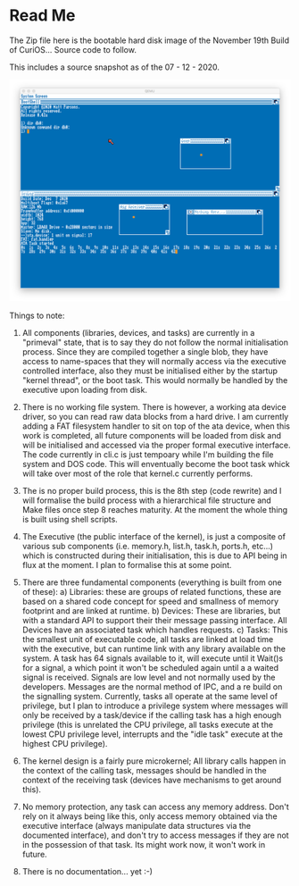 # Read Me

The Zip file here is the bootable hard disk image of the November 19th Build of CuriOS... Source code to follow.

This includes a source snapshot as of the 07 - 12 - 2020. 

![Screen shot](https://github.com/h5n1xp/CuriOS/blob/main/ScreenShot.png)


Things to note:
1. All components (libraries, devices, and tasks) are currently in a "primeval" state, that is to say they do not follow the normal initialisation process. Since they are compiled together a single blob, they have access to name-spaces that they will normally access via the executive controlled interface, also they must be initialised either by the startup "kernel thread", or the boot task. This would normally be handled by the executive upon loading from disk.

2. There is no working file system. There is however, a working ata device driver, so you can read raw data blocks from a hard drive. I am currently adding a FAT filesystem handler to sit on top of the ata device, when this work is completed, all future components will be loaded from disk and will be initialised and accessed via the proper formal executive interface. The code currently in cli.c is just tempoary while I'm building the file system and DOS code. This will enventually become the boot task whick will take over most of the role that kernel.c currently performs.

3. The is no proper build process, this is the 8th step (code rewrite) and I will formalise the build process with a hierarchical file structure and Make files once step 8 reaches maturity. At the moment the whole thing is built using shell scripts.

4. The Executive (the public interface of the kernel), is just a composite of various sub components (i.e. memory.h, list.h, task.h, ports.h, etc...) which is constructed during their initialisation, this is due to API being in flux at the moment. I plan to formalise this at some point.

5. There are three fundamental components (everything is built from one of these):
    a) Libraries: these are groups of related functions, these are based on a shared code concept for speed and smallness of memory footprint and are linked at runtime.
    b) Devices: These are libraries, but with a standard API to support their their message passing interface. All Devices have an associated task which handles requests.
    c) Tasks: This the smallest unit of executable code, all tasks are linked at load time with the executive, but can runtime link with any library available on the system. A task has 64 signals available to it, will execute until it Wait()s for a signal, a which point it won't be scheduled again until a a waited signal is received. Signals are low level and not normally used by the developers. Messages are the normal method of IPC, and a re build on the signalling system. Currently, tasks all operate at the same level of privilege, but I plan to introduce a privilege system where messages will only be received by a task/device if the calling task has a high enough privilege (this is unrelated the CPU privilege, all tasks execute at the lowest CPU privilege level, interrupts and the "idle task" execute at the highest CPU privilege).

6. The kernel design is a fairly pure microkernel; All library calls happen in the context of the calling task, messages should be handled in the context of the receiving task (devices have mechanisms to get around this).

7. No memory protection, any task can access any memory address. Don't rely on it always being like this, only access memory obtained via the executive interface (always manipulate data structures via the documented interface), and don't try to access messages if they are not in the possession of that task. Its might work now, it won't work in future. 

8. There is no documentation... yet :-)
